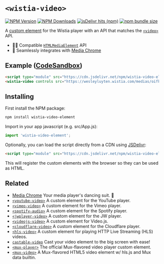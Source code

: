 # `<wistia-video>` 

[![NPM Version](https://img.shields.io/npm/v/wistia-video-element?style=flat-square&color=informational)](https://www.npmjs.com/package/wistia-video-element) 
[![NPM Downloads](https://img.shields.io/npm/dm/wistia-video-element?style=flat-square&color=informational&label=npm)](https://www.npmjs.com/package/wistia-video-element) 
[![jsDelivr hits (npm)](https://img.shields.io/jsdelivr/npm/hm/wistia-video-element?style=flat-square&color=%23FF5627)](https://www.jsdelivr.com/package/npm/wistia-video-element)
[![npm bundle size](https://img.shields.io/bundlephobia/minzip/wistia-video-element?style=flat-square&color=success&label=gzip)](https://bundlephobia.com/result?p=wistia-video-element) 

A [custom element](https://developer.mozilla.org/en-US/docs/Web/Web_Components/Using_custom_elements) 
for the Wistia player with an API that matches the 
[`<video>`](https://developer.mozilla.org/en-US/docs/Web/HTML/Element/video) API.

- 🏄‍♂️ Compatible [`HTMLMediaElement`](https://developer.mozilla.org/en-US/docs/Web/API/HTMLMediaElement) API
- 🕺 Seamlessly integrates with [Media Chrome](https://github.com/muxinc/media-chrome)


## Example ([CodeSandbox](https://codesandbox.io/s/wistia-video-element-ozylhs))

<!-- prettier-ignore -->
```html
<script type="module" src="https://cdn.jsdelivr.net/npm/wistia-video-element@1.0/+esm"></script>
<wistia-video controls src="https://wesleyluyten.wistia.com/medias/oifkgmxnkb"></wistia-video>
```

## Installing

First install the NPM package:

```bash
npm install wistia-video-element
```

Import in your app javascript (e.g. src/App.js):

```js
import 'wistia-video-element';
```

Optionally, you can load the script directly from a CDN using [JSDelivr](https://www.jsdelivr.com/):

<!-- prettier-ignore -->
```html
<script type="module" src="https://cdn.jsdelivr.net/npm/wistia-video-element@1.0/+esm"></script>
```

This will register the custom elements with the browser so they can be used as HTML.

## Related

- [Media Chrome](https://github.com/muxinc/media-chrome) Your media player's dancing suit. 🕺
- [`<youtube-video>`](https://github.com/muxinc/media-elements/tree/main/packages/youtube-video-element) A custom element for the YouTube player.
- [`<vimeo-video>`](https://github.com/muxinc/media-elements/tree/main/packages/vimeo-video-element) A custom element for the Vimeo player.
- [`<spotify-audio>`](https://github.com/muxinc/media-elements/tree/main/packages/spotify-audio-element) A custom element for the Spotify player.
- [`<jwplayer-video>`](https://github.com/muxinc/media-elements/tree/main/packages/jwplayer-video-element) A custom element for the JW player.
- [`<videojs-video>`](https://github.com/muxinc/media-elements/tree/main/packages/videojs-video-element) A custom element for Video.js.
- [`<cloudflare-video>`](https://github.com/muxinc/media-elements/tree/main/packages/cloudflare-video-element) A custom element for the Cloudflare player.
- [`<hls-video>`](https://github.com/muxinc/media-elements/tree/main/packages/hls-video-element) A custom element for playing HTTP Live Streaming (HLS) videos.
- [`castable-video`](https://github.com/muxinc/media-elements/tree/main/packages/castable-video) Cast your video element to the big screen with ease!
- [`<mux-player>`](https://github.com/muxinc/elements/tree/main/packages/mux-player) The official Mux-flavored video player custom element.
- [`<mux-video>`](https://github.com/muxinc/elements/tree/main/packages/mux-video) A Mux-flavored HTML5 video element w/ hls.js and Mux data builtin.
